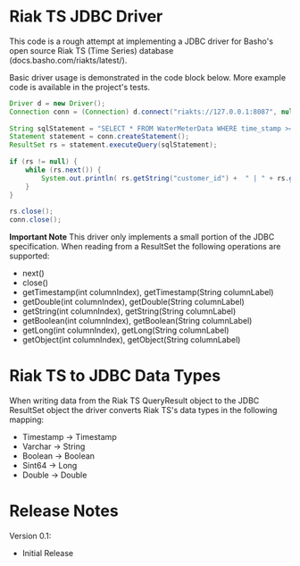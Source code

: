 # Riak TS JDBC Driver
This code is a rough attempt at implementing a JDBC driver for Basho's open source Riak TS (Time Series) database (docs.basho.com/riakts/latest/).

Basic driver usage is demonstrated in the code block below. More example code is available in the project's tests.
```Java
Driver d = new Driver();
Connection conn = (Connection) d.connect("riakts://127.0.0.1:8087", null);
		
String sqlStatement = "SELECT * FROM WaterMeterData WHERE time_stamp >= 1464739200000 AND time_stamp < 1464770000000;";
Statement statement = conn.createStatement();
ResultSet rs = statement.executeQuery(sqlStatement);
		
if (rs != null) {
	while (rs.next()) {
		System.out.println( rs.getString("customer_id") +  " | " + rs.getTimestamp("time_stamp") );
	}
}
		
rs.close();
conn.close();
```

**Important Note**
This driver only implements a small portion of the JDBC specification. When reading from a ResultSet the following operations are supported:

- next()
- close()
- getTimestamp(int columnIndex), getTimestamp(String columnLabel)
- getDouble(int columnIndex), getDouble(String columnLabel)
- getString(int columnIndex), getString(String columnLabel)
- getBoolean(int columnIndex), getBoolean(String columnLabel)
- getLong(int columnIndex), getLong(String columnLabel)
- getObject(int columnIndex), getObject(String columnLabel)

# Riak TS to JDBC Data Types
When writing data from the Riak TS QueryResult object to the JDBC ResultSet object the driver converts Riak TS's data types in the following mapping:

- Timestamp -> Timestamp
- Varchar -> String
- Boolean -> Boolean
- Sint64 -> Long
- Double -> Double

# Release Notes

Version 0.1:
- Initial Release

